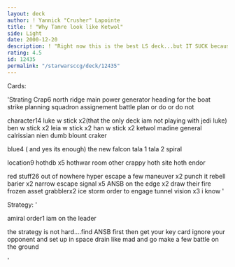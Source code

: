 ```yaml
---
layout: deck
author: ! Yannick "Crusher" Lapointe
title: ! "Why Tamre look like Ketwol"
side: Light
date: 2000-12-20
description: ! "Right now this is the best LS deck...but IT SUCK because it lose to every thing except Hunt Down"
rating: 4.5
id: 12435
permalink: "/starwarsccg/deck/12435"
---
```

Cards: 

'Strating Crap6
north ridge
main power generator
heading for the boat
strike planning
squadron assignement
battle plan or do or do not

character14
luke w stick x2(that the only deck iam not playing with jedi luke)
ben w stick x2
leia w stick x2
han w stick x2
ketwol
madine
general calrissian
nien dumb
blount
craker

blue4 ( and yes its enough)
the new falcon
tala 1
tala 2
spiral

location9
hothdb x5
hothwar room
other crappy hoth site
hoth
endor

red stuff26
out of nowhere
hyper escape
a few maneuver x2
punch it
rebell barier x2
narrow escape
signal x5
ANSB
on the edge x2
draw their fire
frozen asset
grabblerx2
ice storm
order to engage
tunnel vision x3
i know
'

Strategy: '

amiral order1
iam on the leader



the strategy is not hard....find ANSB first then get your key card
ignore your opponent and set up in space drain like mad and go make a few battle on the ground

'
